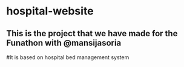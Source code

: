# hospital-website



## This is the project that we have made for the Funathon with @mansijasoria
#It is based on hospital bed management system

